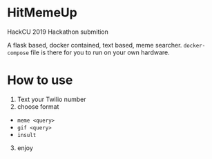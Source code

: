 # HitMemeUp
HackCU 2019 Hackathon submition

A flask based, docker contained, text based, meme searcher. 
`docker-compose` file is there for you to run on your own hardware.

# How to use
1. Text your Twilio number
2. choose format
  * `meme <query>`
  * `gif <query>`
  * `insult`
3. enjoy
